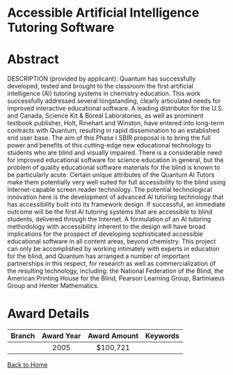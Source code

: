 
Accessible Artificial Intelligence Tutoring Software
====================================================

# Abstract


DESCRIPTION (provided by applicant): Quantum has successfully developed, tested and brought to the classroom the first artificial intelligence (Al) tutoring systems in chemistry education. This work successfully addressed several longstanding, clearly articulated needs for improved interactive educational software. A leading distributor for the U.S. and Canada, Science Kit & Boreal Laboratories, as well as prominent textbook publisher, Holt, Rinehart and Winston, have entered into long-term contracts with Quantum, resulting in rapid dissemination to an established end user base. The aim of this Phase I SBIR proposal is to bring the full power and benefits of this cutting-edge new educational technology to students who are blind and visually impaired. There is a considerable need for improved educational software for science education in general, but the problem of quality educational software materials for the blind is known to be particularly acute. Certain unique attributes of the Quantum Al Tutors make them potentially very well suited for full accessibility to the blind using Internet-capable screen reader technology. The potential technological innovation here is the development of advanced Al tutoring technology that has accessibility built into its framework design. If successful, an immediate outcome will be the first Al tutoring systems that are accessible to blind students, delivered through the Internet. A formulation of an Al tutoring methodology with accessibility inherent to the design will have broad implications for the prospect of developing sophisticated accessible educational software in all content areas, beyond chemistry. This project can only be accomplished by working intimately with experts in education for the blind, and Quantum has arranged a number of important partnerships in this respect, for research as well as commercialization of the resulting technology, including: the National Federation of the Blind, the American Printing House for the Blind, Pearson Learning Group, Bartimaeus Group and Henter Mathematics.  

# Award Details

|Branch|Award Year|Award Amount|Keywords|
| :---: | :---: | :---: | :---: |
||2005|$100,721||
  
  


[Back to Home](https://github.com/chrischow/dod_sbir_awards/Reports/CC/#1251)